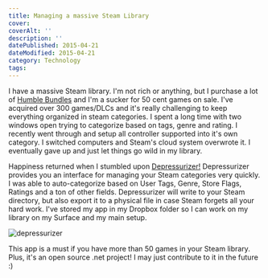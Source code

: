 ```yaml
---
title: Managing a massive Steam Library
cover:
coverAlt: ''
description: ''
datePublished: 2015-04-21
dateModified: 2015-04-21
category: Technology
tags:
---
```


I have a massive Steam library. I'm not rich or anything, but I purchase a lot of [Humble Bundles](https://www.humblebundle.com/) and I'm a sucker for 50 cent games on sale. I've acquired over 300 games/DLCs and it's really challenging to keep everything organized in steam categories. I spent a long time with two windows open trying to categorize based on tags, genre and rating. I recently went through and setup all controller supported into it's own category. I switched computers and Steam's cloud system overwrote it. I eventually gave up and just let things go wild in my library.

Happiness returned when I stumbled upon [Depressurizer!](https://github.com/rallion/depressurizer) Depressurizer provides you an interface for managing your Steam categories very quickly. I was able to auto-categorize based on User Tags, Genre, Store Flags, Ratings and a ton of other fields. Depressurizer will write to your Steam directory, but also export it to a physical file in case Steam forgets all your hard work. I've stored my app in my Dropbox folder so I can work on my library on my Surface and my main setup.

![depressurizer](./depressurizer-300x219.png)

This app is a must if you have more than 50 games in your Steam library. Plus, it's an open source .net project! I may just contribute to it in the future :)
